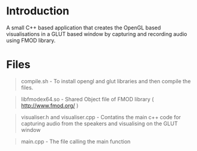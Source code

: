 Introduction
============
A small C++ based application that creates the OpenGL based visualisations in a GLUT based window by capturing 
and recording audio using FMOD library.

Files
============
>compile.sh - To install opengl and glut libraries and then compile the files.

>libfmodex64.so - Shared Object file of FMOD library ( http://www.fmod.org/ )

>visualiser.h and visualiser.cpp - Contatins the main c++ code for capturing audio from the speakers and visualising on the GLUT window

>main.cpp - The file calling the main function



